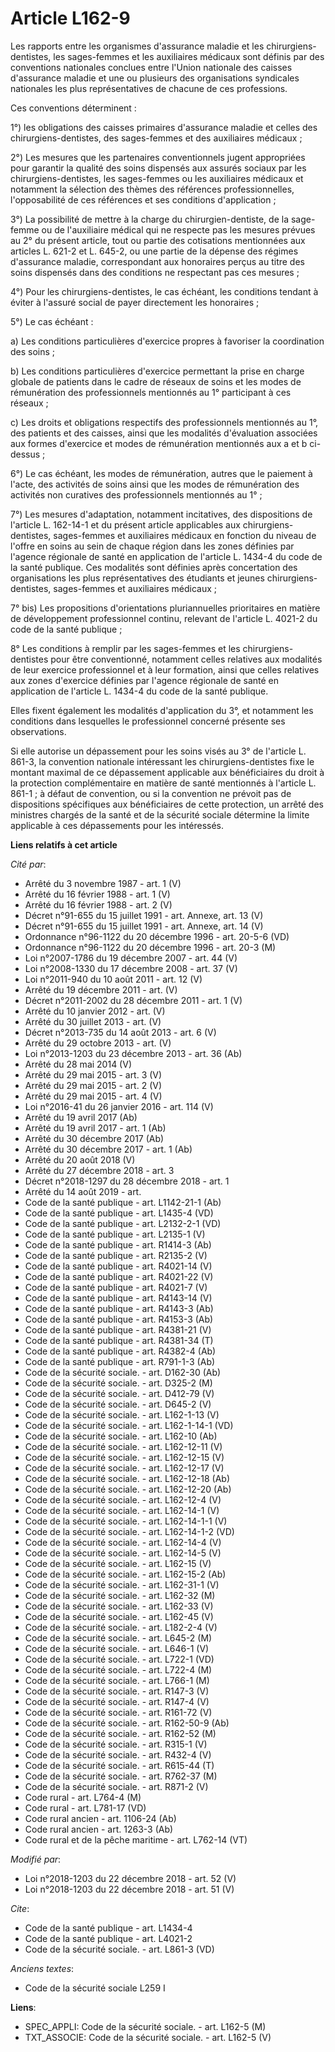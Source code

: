 # Article L162-9

Les rapports entre les organismes d'assurance maladie et les chirurgiens-dentistes, les sages-femmes et les auxiliaires
médicaux sont définis par des conventions nationales conclues entre l'Union nationale des caisses d'assurance maladie et une
ou plusieurs des organisations syndicales nationales les plus représentatives de chacune de ces professions.

Ces conventions déterminent :

1°) les obligations des caisses primaires d'assurance maladie et celles des chirurgiens-dentistes, des sages-femmes et des
auxiliaires médicaux ;

2°) Les mesures que les partenaires conventionnels jugent appropriées pour garantir la qualité des soins dispensés aux
assurés sociaux par les chirurgiens-dentistes, les sages-femmes ou les auxiliaires médicaux et notamment la sélection des
thèmes des références professionnelles, l'opposabilité de ces références et ses conditions d'application ;

3°) La possibilité de mettre à la charge du chirurgien-dentiste, de la sage-femme ou de l'auxiliaire médical qui ne respecte
pas les mesures prévues au 2° du présent article, tout ou partie des cotisations mentionnées aux articles L. 621-2 et L.
645-2, ou une partie de la dépense des régimes d'assurance maladie, correspondant aux honoraires perçus au titre des soins
dispensés dans des conditions ne respectant pas ces mesures ;

4°) Pour les chirurgiens-dentistes, le cas échéant, les conditions tendant à éviter à l'assuré social de payer directement
les honoraires ;

5°) Le cas échéant :

a) Les conditions particulières d'exercice propres à favoriser la coordination des soins ;

b) Les conditions particulières d'exercice permettant la prise en charge globale de patients dans le cadre de réseaux de
soins et les modes de rémunération des professionnels mentionnés au 1° participant à ces réseaux ;

c) Les droits et obligations respectifs des professionnels mentionnés au 1°, des patients et des caisses, ainsi que les
modalités d'évaluation associées aux formes d'exercice et modes de rémunération mentionnés aux a et b ci-dessus ;

6°) Le cas échéant, les modes de rémunération, autres que le paiement à l'acte, des activités de soins ainsi que les modes de
rémunération des activités non curatives des professionnels mentionnés au 1° ;

7°) Les mesures d'adaptation, notamment incitatives, des dispositions de l'article L. 162-14-1 et du présent article
applicables aux chirurgiens-dentistes, sages-femmes et auxiliaires médicaux en fonction du niveau de l'offre en soins au sein
de chaque région dans les zones définies par l'agence régionale de santé en application de l'article L. 1434-4 du code de la
santé publique. Ces modalités sont définies après concertation des organisations les plus représentatives des étudiants et
jeunes chirurgiens-dentistes, sages-femmes et auxiliaires médicaux ;

7° bis) Les propositions d'orientations pluriannuelles prioritaires en matière de développement professionnel continu,
relevant de l'article L. 4021-2 du code de la santé publique ;

8° Les conditions à remplir par les sages-femmes et les chirurgiens-dentistes pour être conventionné, notamment celles
relatives aux modalités de leur exercice professionnel et à leur formation, ainsi que celles relatives aux zones d'exercice
définies par l'agence régionale de santé en application de l'article L. 1434-4 du code de la santé publique.

Elles fixent également les modalités d'application du 3°, et notamment les conditions dans lesquelles le professionnel
concerné présente ses observations.

Si elle autorise un dépassement pour les soins visés au 3° de l'article L. 861-3, la convention nationale intéressant les
chirurgiens-dentistes fixe le montant maximal de ce dépassement applicable aux bénéficiaires du droit à la protection
complémentaire en matière de santé mentionnés à l'article L. 861-1 ; à défaut de convention, ou si la convention ne prévoit
pas de dispositions spécifiques aux bénéficiaires de cette protection, un arrêté des ministres chargés de la santé et de la
sécurité sociale détermine la limite applicable à ces dépassements pour les intéressés.

**Liens relatifs à cet article**

_Cité par_:

  - Arrêté du 3 novembre 1987 - art. 1 (V)
  - Arrêté du 16 février 1988 - art. 1 (V)
  - Arrêté du 16 février 1988 - art. 2 (V)
  - Décret n°91-655 du 15 juillet 1991 - art. Annexe, art. 13 (V)
  - Décret n°91-655 du 15 juillet 1991 - art. Annexe, art. 14 (V)
  - Ordonnance n°96-1122 du 20 décembre 1996 - art. 20-5-6 (VD)
  - Ordonnance n°96-1122 du 20 décembre 1996 - art. 20-3 (M)
  - Loi n°2007-1786 du 19 décembre 2007 - art. 44 (V)
  - Loi n°2008-1330 du 17 décembre 2008 - art. 37 (V)
  - Loi n°2011-940 du 10 août 2011 - art. 12 (V)
  - Arrêté du 19 décembre 2011 - art. (V)
  - Décret n°2011-2002 du 28 décembre 2011 - art. 1 (V)
  - Arrêté du 10 janvier 2012 - art. (V)
  - Arrêté du 30 juillet 2013 - art. (V)
  - Décret n°2013-735 du 14 août 2013 - art. 6 (V)
  - Arrêté du 29 octobre 2013 - art. (V)
  - Loi n°2013-1203 du 23 décembre 2013 - art. 36 (Ab)
  - Arrêté du 28 mai 2014 (V)
  - Arrêté du 29 mai 2015 - art. 3 (V)
  - Arrêté du 29 mai 2015 - art. 2 (V)
  - Arrêté du 29 mai 2015 - art. 4 (V)
  - Loi n°2016-41 du 26 janvier 2016 - art. 114 (V)
  - Arrêté du 19 avril 2017 (Ab)
  - Arrêté du 19 avril 2017 - art. 1 (Ab)
  - Arrêté du 30 décembre 2017 (Ab)
  - Arrêté du 30 décembre 2017 - art. 1 (Ab)
  - Arrêté du 20 août 2018 (V)
  - Arrêté du 27 décembre 2018 - art. 3
  - Décret n°2018-1297 du 28 décembre 2018 - art. 1
  - Arrêté du 14 août 2019 - art.
  - Code de la santé publique - art. L1142-21-1 (Ab)
  - Code de la santé publique - art. L1435-4 (VD)
  - Code de la santé publique - art. L2132-2-1 (VD)
  - Code de la santé publique - art. L2135-1 (V)
  - Code de la santé publique - art. R1414-3 (Ab)
  - Code de la santé publique - art. R2135-2 (V)
  - Code de la santé publique - art. R4021-14 (V)
  - Code de la santé publique - art. R4021-22 (V)
  - Code de la santé publique - art. R4021-7 (V)
  - Code de la santé publique - art. R4143-14 (V)
  - Code de la santé publique - art. R4143-3 (Ab)
  - Code de la santé publique - art. R4153-3 (Ab)
  - Code de la santé publique - art. R4381-21 (V)
  - Code de la santé publique - art. R4381-34 (T)
  - Code de la santé publique - art. R4382-4 (Ab)
  - Code de la santé publique - art. R791-1-3 (Ab)
  - Code de la sécurité sociale. - art. D162-30 (Ab)
  - Code de la sécurité sociale. - art. D325-2 (M)
  - Code de la sécurité sociale. - art. D412-79 (V)
  - Code de la sécurité sociale. - art. D645-2 (V)
  - Code de la sécurité sociale. - art. L162-1-13 (V)
  - Code de la sécurité sociale. - art. L162-1-14-1 (VD)
  - Code de la sécurité sociale. - art. L162-10 (Ab)
  - Code de la sécurité sociale. - art. L162-12-11 (V)
  - Code de la sécurité sociale. - art. L162-12-15 (V)
  - Code de la sécurité sociale. - art. L162-12-17 (V)
  - Code de la sécurité sociale. - art. L162-12-18 (Ab)
  - Code de la sécurité sociale. - art. L162-12-20 (Ab)
  - Code de la sécurité sociale. - art. L162-12-4 (V)
  - Code de la sécurité sociale. - art. L162-14-1 (V)
  - Code de la sécurité sociale. - art. L162-14-1-1 (V)
  - Code de la sécurité sociale. - art. L162-14-1-2 (VD)
  - Code de la sécurité sociale. - art. L162-14-4 (V)
  - Code de la sécurité sociale. - art. L162-14-5 (V)
  - Code de la sécurité sociale. - art. L162-15 (V)
  - Code de la sécurité sociale. - art. L162-15-2 (Ab)
  - Code de la sécurité sociale. - art. L162-31-1 (V)
  - Code de la sécurité sociale. - art. L162-32 (M)
  - Code de la sécurité sociale. - art. L162-33 (V)
  - Code de la sécurité sociale. - art. L162-45 (V)
  - Code de la sécurité sociale. - art. L182-2-4 (V)
  - Code de la sécurité sociale. - art. L645-2 (M)
  - Code de la sécurité sociale. - art. L646-1 (V)
  - Code de la sécurité sociale. - art. L722-1 (VD)
  - Code de la sécurité sociale. - art. L722-4 (M)
  - Code de la sécurité sociale. - art. L766-1 (M)
  - Code de la sécurité sociale. - art. R147-3 (V)
  - Code de la sécurité sociale. - art. R147-4 (V)
  - Code de la sécurité sociale. - art. R161-72 (V)
  - Code de la sécurité sociale. - art. R162-50-9 (Ab)
  - Code de la sécurité sociale. - art. R162-52 (M)
  - Code de la sécurité sociale. - art. R315-1 (V)
  - Code de la sécurité sociale. - art. R432-4 (V)
  - Code de la sécurité sociale. - art. R615-44 (T)
  - Code de la sécurité sociale. - art. R762-37 (M)
  - Code de la sécurité sociale. - art. R871-2 (V)
  - Code rural - art. L764-4 (M)
  - Code rural - art. L781-17 (VD)
  - Code rural ancien - art. 1106-24 (Ab)
  - Code rural ancien - art. 1263-3 (Ab)
  - Code rural et de la pêche maritime - art. L762-14 (VT)

_Modifié par_:

  - Loi n°2018-1203 du 22 décembre 2018 - art. 52 (V)
  - Loi n°2018-1203 du 22 décembre 2018 - art. 51 (V)

_Cite_:

  - Code de la santé publique - art. L1434-4
  - Code de la santé publique - art. L4021-2
  - Code de la sécurité sociale. - art. L861-3 (VD)

_Anciens textes_:

  - Code de la sécurité sociale L259 I

**Liens**:

  - SPEC_APPLI: Code de la sécurité sociale. - art. L162-5 (M)
  - TXT_ASSOCIE: Code de la sécurité sociale. - art. L162-5 (V)
